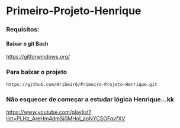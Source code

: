 # Primeiro-Projeto-Henrique

### Requisitos:
#### Baixar o git Bash
<https://gitforwindows.org/>

### Para baixar o projeto
`https://github.com/Hribeir6/Primeiro-Projeto-Henrique.git`

### Não esquecer de começar a estudar lógica Henrique...kk
<https://www.youtube.com/playlist?list=PLHz_AreHm4dmSj0MHol_aoNYCSGFqvfXV>

